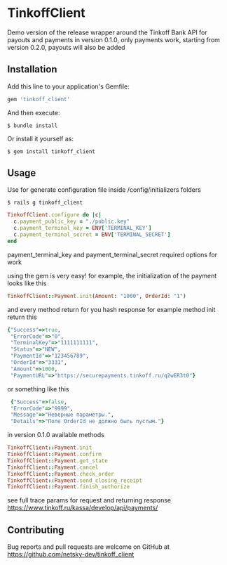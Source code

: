 # TinkoffClient

Demo version of the release wrapper around the Tinkoff Bank API for payouts and payments
in version 0.1.0, only payments work, starting from version 0.2.0, payouts will also be added

## Installation

Add this line to your application's Gemfile:

```ruby
gem 'tinkoff_client'
```

And then execute:

    $ bundle install

Or install it yourself as:

    $ gem install tinkoff_client

## Usage

Use for generate configuration file inside /config/initializers folders
 
    $ rails g tinkoff_client

```ruby
TinkoffClient.configure do |c|
  c.payment_public_key = "./public.key"
  c.payment_terminal_key = ENV['TERMINAL_KEY']
  c.payment_terminal_secret = ENV['TERMINAL_SECRET']
end

```
payment_terminal_key and payment_terminal_secret required options for work

using the gem is very easy!
for example, the initialization of the payment looks like this

```ruby
TinkoffClient::Payment.init(Amount: "1000", OrderId: "1")
```

and every method return for you hash response for example method init return this
```ruby
{"Success"=>true,
 "ErrorCode"=>"0",
 "TerminalKey"=>"1111111111",
 "Status"=>"NEW",
 "PaymentId"=>"123456789",
 "OrderId"=>"3331",
 "Amount"=>1000,
 "PaymentURL"=>"https://securepayments.tinkoff.ru/q2wER3t0"}
 ```

or something like this

```ruby
 {"Success"=>false, 
 "ErrorCode"=>"9999", 
 "Message"=>"Неверные параметры.", 
 "Details"=>"Поле OrderId не должно быть пустым."}
 ```

in version 0.1.0 available methods
```ruby
TinkoffClient::Payment.init
TinkoffClient::Payment.confirm
TinkoffClient::Payment.get_state
TinkoffClient::Payment.cancel
TinkoffClient::Payment.check_order
TinkoffClient::Payment.send_closing_receipt
TinkoffClient::Payment.finish_authorize
```

see full trace params for request and returning response
https://www.tinkoff.ru/kassa/develop/api/payments/
## Contributing

Bug reports and pull requests are welcome on GitHub at https://github.com/netsky-dev/tinkoff_client
